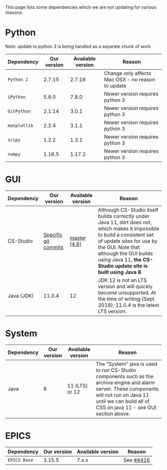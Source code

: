 This page lists some dependencies which we are not updating for various reasons:

# Python

Note: update to python 3 is being handled as a separate chunk of work

| Dependency | Our version | Available version | Reason |
| --- | --- | --- | --- |
| `Python 2` | 2.7.15 | 2.7.16 | Change only affects Mac OSX - no reason to update |
| `iPython` | 5.8.0 | 7.8.0 | Newer version requires python 3 |
| `GitPython` | 2.1.14 | 3.0.1 | Newer version requires python 3 |
| `matplotlib` | 2.2.4 | 3.1.1 | Newer version requires python 3 |
| `scipy` | 1.2.2 | 1.3.1 | Newer version requires python 3 |
| `numpy` | 1.16.5 | 1.17.2 | Newer version requires python 3 |

# GUI

| Dependency | Our version | Available version | Reason |
| --- | --- | --- | --- |
| CS-Studio | [Specific git commits](https://github.com/ISISComputingGroup/isis_css_top) | [master (4.6)](https://github.com/ControlSystemStudio/cs-studio/) | Although CS-Studio itself builds correctly under Java 11, diirt does not, which makes it impossible to build a consistent set of update sites for use by the GUI. Note that although the GUI builds using Java 11, **the CS-Studio update site is built using Java 8**. |
| Java (JDK) | 11.0.4 | 12 | JDK 12 is not an LTS version and will quickly become unsupported. At the time of writing (Sept 2019), 11.0.4 is the latest LTS version. |

# System

| Dependency | Our version | Available version | Reason |
| --- | --- | --- | --- |
| Java | 8 | 11 (LTS) or 12 | The "System" java is used to run CS-Studio components such as the archive engine and alarm server. These components will not run on Java 11 until we can build all of CSS on java 11 - see GUI section above.

# EPICS

| Dependency | Our version | Available version | Reason |
| --- | --- | --- | --- |
| `EPICS Base` | 3.15.5 | 7.x.x | See [#4416](https://github.com/ISISComputingGroup/IBEX/issues/4416) |
